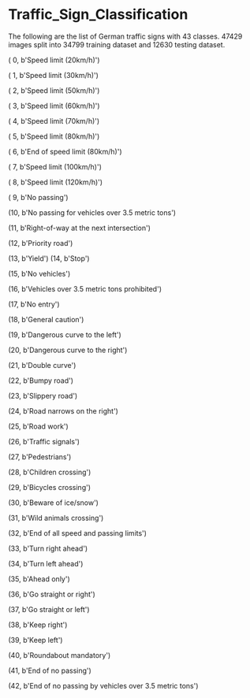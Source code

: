 # Traffic_Sign_Classification
The following are the list of German traffic signs with 43 classes.
47429 images split into 34799 training dataset and 12630 testing dataset.

( 0, b'Speed limit (20km/h)')

( 1, b'Speed limit (30km/h)')

( 2, b'Speed limit (50km/h)') 

( 3, b'Speed limit (60km/h)')

( 4, b'Speed limit (70km/h)') 

( 5, b'Speed limit (80km/h)')

( 6, b'End of speed limit (80km/h)') 

( 7, b'Speed limit (100km/h)')

( 8, b'Speed limit (120km/h)') 

( 9, b'No passing')

(10, b'No passing for vehicles over 3.5 metric tons')

(11, b'Right-of-way at the next intersection') 

(12, b'Priority road')

(13, b'Yield') (14, b'Stop') 

(15, b'No vehicles')

(16, b'Vehicles over 3.5 metric tons prohibited') 

(17, b'No entry')

(18, b'General caution') 

(19, b'Dangerous curve to the left')

(20, b'Dangerous curve to the right') 

(21, b'Double curve')

(22, b'Bumpy road') 

(23, b'Slippery road')

(24, b'Road narrows on the right') 

(25, b'Road work')

(26, b'Traffic signals') 

(27, b'Pedestrians') 

(28, b'Children crossing')

(29, b'Bicycles crossing') 

(30, b'Beware of ice/snow')

(31, b'Wild animals crossing')

(32, b'End of all speed and passing limits') 

(33, b'Turn right ahead')

(34, b'Turn left ahead') 

(35, b'Ahead only') 

(36, b'Go straight or right')

(37, b'Go straight or left') 

(38, b'Keep right') 

(39, b'Keep left')

(40, b'Roundabout mandatory') 

(41, b'End of no passing')

(42, b'End of no passing by vehicles over 3.5 metric tons')
